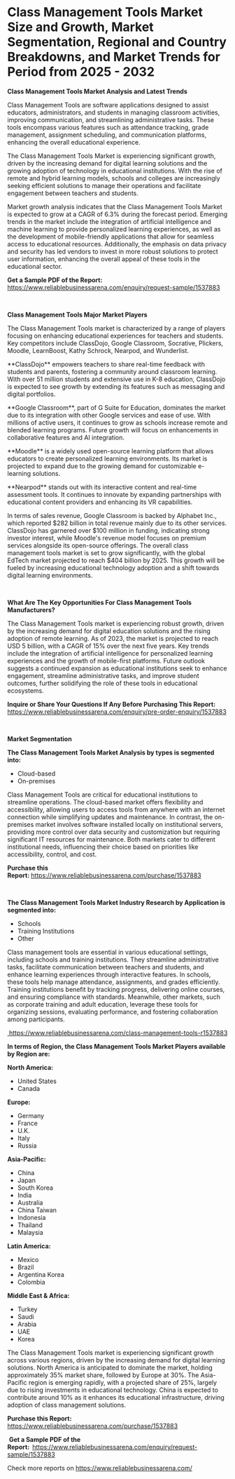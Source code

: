 <p><h1>Class Management Tools Market Size and Growth, Market Segmentation, Regional and Country Breakdowns, and Market Trends for Period from 2025 -  2032</h1></p><p><strong>Class Management Tools Market Analysis and Latest Trends</strong></p>
<p><p>Class Management Tools are software applications designed to assist educators, administrators, and students in managing classroom activities, improving communication, and streamlining administrative tasks. These tools encompass various features such as attendance tracking, grade management, assignment scheduling, and communication platforms, enhancing the overall educational experience. </p><p>The Class Management Tools Market is experiencing significant growth, driven by the increasing demand for digital learning solutions and the growing adoption of technology in educational institutions. With the rise of remote and hybrid learning models, schools and colleges are increasingly seeking efficient solutions to manage their operations and facilitate engagement between teachers and students.</p><p>Market growth analysis indicates that the Class Management Tools Market is expected to grow at a CAGR of 6.3% during the forecast period. Emerging trends in the market include the integration of artificial intelligence and machine learning to provide personalized learning experiences, as well as the development of mobile-friendly applications that allow for seamless access to educational resources. Additionally, the emphasis on data privacy and security has led vendors to invest in more robust solutions to protect user information, enhancing the overall appeal of these tools in the educational sector.</p></p>
<p><strong>Get a Sample PDF of the Report:&nbsp;</strong> <a href="https://www.reliablebusinessarena.com/enquiry/request-sample/1537883?utm_campaign=3294&utm_medium=2&utm_source=Github&utm_content=ia&utm_term=10032025&utm_id=class-management-tools">https://www.reliablebusinessarena.com/enquiry/request-sample/1537883</a></p>
<p>&nbsp;</p>
<p><strong>Class Management Tools Major Market Players</strong></p>
<p><p>The Class Management Tools market is characterized by a range of players focusing on enhancing educational experiences for teachers and students. Key competitors include ClassDojo, Google Classroom, Socrative, Plickers, Moodle, LearnBoost, Kathy Schrock, Nearpod, and Wunderlist.</p><p>**ClassDojo** empowers teachers to share real-time feedback with students and parents, fostering a community around classroom learning. With over 51 million students and extensive use in K-8 education, ClassDojo is expected to see growth by extending its features such as messaging and digital portfolios.</p><p>**Google Classroom**, part of G Suite for Education, dominates the market due to its integration with other Google services and ease of use. With millions of active users, it continues to grow as schools increase remote and blended learning programs. Future growth will focus on enhancements in collaborative features and AI integration.</p><p>**Moodle** is a widely used open-source learning platform that allows educators to create personalized learning environments. Its market is projected to expand due to the growing demand for customizable e-learning solutions. </p><p>**Nearpod** stands out with its interactive content and real-time assessment tools. It continues to innovate by expanding partnerships with educational content providers and enhancing its VR capabilities.</p><p>In terms of sales revenue, Google Classroom is backed by Alphabet Inc., which reported $282 billion in total revenue mainly due to its other services. ClassDojo has garnered over $100 million in funding, indicating strong investor interest, while Moodle's revenue model focuses on premium services alongside its open-source offerings. The overall class management tools market is set to grow significantly, with the global EdTech market projected to reach $404 billion by 2025. This growth will be fueled by increasing educational technology adoption and a shift towards digital learning environments.</p></p>
<p>&nbsp;</p>
<p><strong>What Are The Key Opportunities For Class Management Tools Manufacturers?</strong></p>
<p><p>The Class Management Tools market is experiencing robust growth, driven by the increasing demand for digital education solutions and the rising adoption of remote learning. As of 2023, the market is projected to reach USD 5 billion, with a CAGR of 15% over the next five years. Key trends include the integration of artificial intelligence for personalized learning experiences and the growth of mobile-first platforms. Future outlook suggests a continued expansion as educational institutions seek to enhance engagement, streamline administrative tasks, and improve student outcomes, further solidifying the role of these tools in educational ecosystems.</p></p>
<p><strong>Inquire or Share Your Questions If Any Before Purchasing This Report:</strong> <a href="https://www.reliablebusinessarena.com/enquiry/pre-order-enquiry/1537883?utm_campaign=3294&utm_medium=2&utm_source=Github&utm_content=ia&utm_term=10032025&utm_id=class-management-tools">https://www.reliablebusinessarena.com/enquiry/pre-order-enquiry/1537883</a></p>
<p>&nbsp;</p>
<p><strong>Market Segmentation</strong></p>
<p><strong>The Class Management Tools Market Analysis by types is segmented into:</strong></p>
<p><ul><li>Cloud-based</li><li>On-premises</li></ul></p>
<p><p>Class Management Tools are critical for educational institutions to streamline operations. The cloud-based market offers flexibility and accessibility, allowing users to access tools from anywhere with an internet connection while simplifying updates and maintenance. In contrast, the on-premises market involves software installed locally on institutional servers, providing more control over data security and customization but requiring significant IT resources for maintenance. Both markets cater to different institutional needs, influencing their choice based on priorities like accessibility, control, and cost.</p></p>
<p><strong>Purchase this Report:&nbsp;</strong><a href="https://www.reliablebusinessarena.com/purchase/1537883?utm_campaign=3294&utm_medium=2&utm_source=Github&utm_content=ia&utm_term=10032025&utm_id=class-management-tools">https://www.reliablebusinessarena.com/purchase/1537883</a></p>
<p>&nbsp;</p>
<p><strong>The Class Management Tools Market Industry Research by Application is segmented into:</strong></p>
<p><ul><li>Schools</li><li>Training Institutions</li><li>Other</li></ul></p>
<p><p>Class management tools are essential in various educational settings, including schools and training institutions. They streamline administrative tasks, facilitate communication between teachers and students, and enhance learning experiences through interactive features. In schools, these tools help manage attendance, assignments, and grades efficiently. Training institutions benefit by tracking progress, delivering online courses, and ensuring compliance with standards. Meanwhile, other markets, such as corporate training and adult education, leverage these tools for organizing sessions, evaluating performance, and fostering collaboration among participants.</p></p>
<p><a href="https://www.reliablebusinessarena.com/class-management-tools-r1537883?utm_campaign=3294&utm_medium=2&utm_source=Github&utm_content=ia&utm_term=10032025&utm_id=class-management-tools">&nbsp;https://www.reliablebusinessarena.com/class-management-tools-r1537883</a></p>
<p><strong>In terms of Region, the Class Management Tools Market Players available by Region are:</strong></p>
<p>
    <p> <strong> North America: </strong>
        <ul>
            <li>United States</li>
            <li>Canada</li>
        </ul>
        </p> 
    <p> <strong> Europe: </strong>
        <ul>
            <li>Germany</li>
            <li>France</li>
            <li>U.K.</li>
            <li>Italy</li>
            <li>Russia</li>
        </ul>
        </p> 
    <p> <strong> Asia-Pacific: </strong>
        <ul>
            <li>China</li>
            <li>Japan</li>
            <li>South Korea</li>
            <li>India</li>
            <li>Australia</li>
            <li>China Taiwan</li>
            <li>Indonesia</li>
            <li>Thailand</li>
            <li>Malaysia</li>
        </ul>
        </p> 
    <p> <strong> Latin America: </strong>
        <ul>
            <li>Mexico</li>
            <li>Brazil</li>
            <li>Argentina Korea</li>
            <li>Colombia</li>
        </ul>
        </p> 
    <p> <strong> Middle East & Africa: </strong>
        <ul>
            <li>Turkey</li>
            <li>Saudi</li>
            <li>Arabia</li>
            <li>UAE</li>
            <li>Korea</li>
        </ul>
    </p>
    </p>
<p><p>The Class Management Tools market is experiencing significant growth across various regions, driven by the increasing demand for digital learning solutions. North America is anticipated to dominate the market, holding approximately 35% market share, followed by Europe at 30%. The Asia-Pacific region is emerging rapidly, with a projected share of 25%, largely due to rising investments in educational technology. China is expected to contribute around 10% as it enhances its educational infrastructure, driving adoption of class management solutions.</p></p>
<p><strong>Purchase this Report: </strong><a href="https://www.reliablebusinessarena.com/purchase/1537883?utm_campaign=3294&utm_medium=2&utm_source=Github&utm_content=ia&utm_term=10032025&utm_id=class-management-tools">https://www.reliablebusinessarena.com/purchase/1537883</a></p>
<p>&nbsp;<strong>Get a Sample PDF of the Report:&nbsp;&nbsp;</strong><a href="https://www.reliablebusinessarena.com/enquiry/request-sample/1537883?utm_campaign=3294&utm_medium=2&utm_source=Github&utm_content=ia&utm_term=10032025&utm_id=class-management-tools">https://www.reliablebusinessarena.com/enquiry/request-sample/1537883</a></p>
<p><strong></strong></p>
<p>Check more reports on <a href="https://www.reliablebusinessarena.com/?utm_campaign=3294&utm_medium=2&utm_source=Github&utm_content=ia&utm_term=10032025&utm_id=class-management-tools">https://www.reliablebusinessarena.com/</a></p>